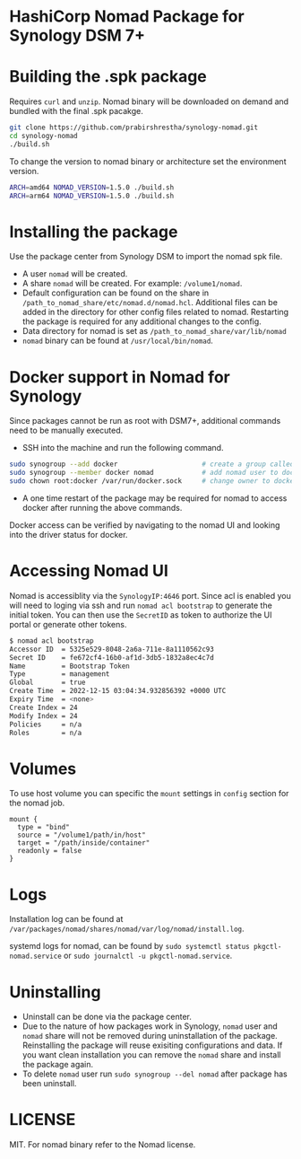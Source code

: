 # HashiCorp Nomad Package for Synology DSM 7+

# Building the .spk package

Requires `curl` and `unzip`.
Nomad binary will be downloaded on demand and bundled with the final .spk pacakge.

```bash
git clone https://github.com/prabirshrestha/synology-nomad.git
cd synology-nomad
./build.sh
```

To change the version to nomad binary or architecture set the environment version.

```bash
ARCH=amd64 NOMAD_VERSION=1.5.0 ./build.sh
ARCH=arm64 NOMAD_VERSION=1.5.0 ./build.sh
```

# Installing the package

Use the package center from Synology DSM to import the nomad spk file.
* A user `nomad` will be created.
* A share `nomad` will be created. For example: `/volume1/nomad`.
* Default configuration can be found on the share in `/path_to_nomad_share/etc/nomad.d/nomad.hcl`.
  Additional files can be added in the directory for other config files related to nomad. Restarting the package is required for any additional changes to the config.
* Data directory for nomad is set as `/path_to_nomad_share/var/lib/nomad`
* `nomad` binary can be found at `/usr/local/bin/nomad`.

# Docker support in Nomad for Synology

Since packages cannot be run as root with DSM7+, additional commands need to be manually executed.

* SSH into the machine and run the following command.

```bash
sudo synogroup --add docker                     # create a group called docker
sudo synogroup --member docker nomad            # add nomad user to docker group
sudo chown root:docker /var/run/docker.sock     # change owner to docker group
```

* A one time restart of the package may be required for nomad to access docker after running the above commands.

Docker access can be verified by navigating to the nomad UI and looking into the driver status for docker.

# Accessing Nomad UI

Nomad is accessiblity via the `SynologyIP:4646` port. Since acl is enabled you will need to
loging via ssh and run `nomad acl bootstrap` to generate the initial token. You can then use the
`SecretID` as token to authorize the UI portal or generate other tokens.

```bash
$ nomad acl bootstrap
Accessor ID  = 5325e529-8048-2a6a-711e-8a1110562c93
Secret ID    = fe672cf4-16b0-af1d-3db5-1832a8ec4c7d
Name         = Bootstrap Token
Type         = management
Global       = true
Create Time  = 2022-12-15 03:04:34.932856392 +0000 UTC
Expiry Time  = <none>
Create Index = 24
Modify Index = 24
Policies     = n/a
Roles        = n/a
```

# Volumes

To use host volume you can specific the `mount` settings in `config` section for the nomad job.

```
mount {
  type = "bind"
  source = "/volume1/path/in/host"
  target = "/path/inside/container"
  readonly = false
}
```

# Logs

Installation log can be found at `/var/packages/nomad/shares/nomad/var/log/nomad/install.log`.

systemd logs for nomad, can be found by `sudo systemctl status pkgctl-nomad.service` or `sudo journalctl -u pkgctl-nomad.service`.

# Uninstalling

* Uninstall can be done via the package center.
* Due to the nature of how packages work in Synology, `nomad` user and `nomad` share will not be removed during uninstallation of the package.
 Reinstalling the package will reuse exisiting configurations and data. If you want clean installation you can remove the `nomad` share and install the package again.
* To delete `nomad` user run `sudo synogroup --del nomad` after package has been uninstall.

# LICENSE

MIT.
For nomad binary refer to the Nomad license.
